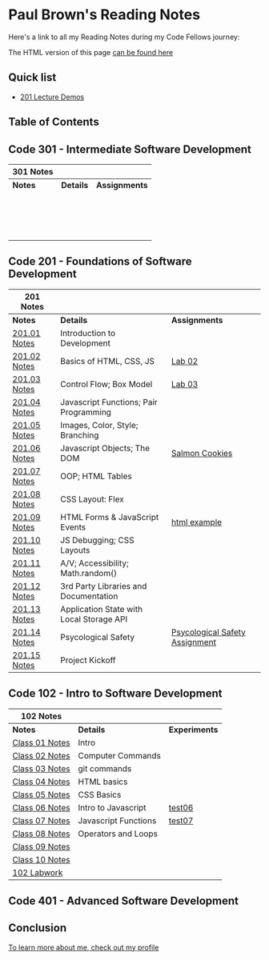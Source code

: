 # Paul Brown's Reading Notes

Here's a link to all my Reading Notes during my Code Fellows journey:

The HTML version of this page [can be found here](https://0xquasark.github.io/reading-notes/)

## Quick list
- [201 Lecture Demos](https://github.com/codefellows/seattle-code-201d103/)

## Table of Contents
## Code 301 - Intermediate Software Development

| 301 Notes                                |                                          |                         |
| ---------------------------------------- | ---------------------------------------- | ----------------------- |
| **Notes**                                | **Details**                              | **Assignments**         |
|        | 	              |                         |
|        | 	              |                         |
|        | 	              |                         |
|        | 	              |                         |
|        | 	              |                         |
|        | 	              |                         |
|        | 	              |                         |
|        | 	              |                         |
|        | 	              |                         |
|        | 	              |                         |
|        | 	              |                         |
|        | 	              |                         |
|        | 	              |                         |
|        | 	              |                         |
|        | 	              |                         |
|        | 	              |                         |


## Code 201 - Foundations of Software Development
| 201 Notes                                |                                          |                         |
| ---------------------------------------- | ---------------------------------------- | ----------------------- |
| **Notes**                                | **Details**                              | **Assignments**         |
| [201.01 Notes](201/201-class01.md)       | Introduction to Development	            |                         |
| [201.02 Notes](201/201-class02.md)       | Basics of HTML, CSS, JS                  | [Lab 02](201/labs/lab01/201-lab01.html) |
| [201.03 Notes](201/201-class03.md)       | Control Flow; Box Model                  | [Lab 03](https://0xquasark.github.io/201.Module1/)                        |
| [201.04 Notes](201/201-class04.md)       | Javascript Functions; Pair Programming   |                         |
| [201.05 Notes](201/201-class05.md)       | Images, Color, Style; Branching          |                         |
| [201.06 Notes](201/201-class06.md)       | Javascript Objects; The DOM	            | [Salmon Cookies](https://0xquasark.github.io/cookie-stand/)                        |
| [201.07 Notes](201/201-class07.md)       | OOP; HTML Tables	                        |                         |
| [201.08 Notes](201/201-class08.md)       | CSS Layout: Flex	                        |                         |
| [201.09 Notes](201/201-class09.md)       | HTML Forms & JavaScript Events	          | [html example](201/labs/class9.html)                        |
| [201.10 Notes](201/201-class10.md)       | JS Debugging; CSS Layouts	              |                         |
| [201.11 Notes](201/201-class11.md)       | A/V; Accessibility; Math.random()  	    |                         |
| [201.12 Notes](201/201-class12.md)       | 3rd Party Libraries and Documentation	  |                         |
| [201.13 Notes](201/201-class13.md)       | Application State with Local Storage API	|                         |
| [201.14 Notes](201/201-class14.md)       | Psycological Safety	                    |   [Psycological Safety Assignment](201/201-class14.psych-safety.md)                      |
| [201.15 Notes](201/201-class15.md)       | Project Kickoff	                        |                         |


## Code 102 - Intro to Software Development
| 102 Notes                                               |                       |                         |
| ------------------------------------------------------- | --------------------- | ----------------------- |
| **Notes**                                               | **Details**           | **Experiments**         |
| [Class 01 Notes](102/class-01.md)                       | Intro                 |                         |
| [Class 02 Notes](102/class-02.md)                       | Computer Commands     |                         |
| [Class 03 Notes](102/class-03.md)                       | git commands          |                         |
| [Class 04 Notes](102/class-04.md)                       | HTML basics           |                         |
| [Class 05 Notes](102/class-05.md)                       | CSS Basics            |                         |
| [Class 06 Notes](102/class-06.md)                       | Intro to Javascript   | [test06](<102/rough notes/test06.html>)|
| [Class 07 Notes](102/class-07.md)                       | Javascript Functions  | [test07](<102/rough notes/test07.html>)|
| [Class 08 Notes](102/class-08.md)                       | Operators and Loops   |                         |
| [Class 09 Notes](102/class-09.md)                       |                       |                         |
| [Class 10 Notes](102/class-10.md)                       |                       |                         |
| [102 Labwork](https://0xquasark.github.io/102-labwork/) |                       |                         |


## Code 401 - Advanced Software Development




## Conclusion

[To learn more about me, check out my profile](https://github.com/0xQuasark)
